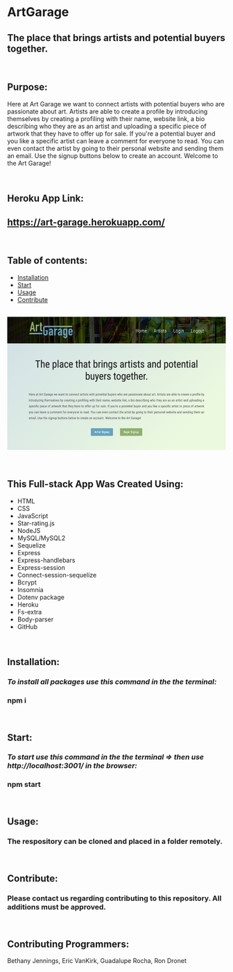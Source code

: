 # ArtGarage

## The place that brings artists and potential buyers together.

<br>

## Purpose:

Here at Art Garage we want to connect artists with potential buyers who are passionate about art. Artists are able to create a profile by introducing themselves by creating a profiling with their name, website link, a bio describing who they are as an artist and uploading a specific piece of artwork that they have to offer up for sale. If you're a potential buyer and you like a specific artist can leave a comment for everyone to read. You can even contact the artist by going to their personal website and sending them an email. Use the signup buttons below to create an account. Welcome to the Art Garage!

<br>

## Heroku App Link:

## https://art-garage.herokuapp.com/

<br>

## **Table of contents:**

- [Installation](#installation)
- [Start](#start)
- [Usage](#usage)
- [Contribute](#contribute)

<br>

<div align="left">
    <img src="./public/images/art-garage-screenshot.jpg" width="800px" /> 
</div>

<br>

<br>

## This Full-stack App Was Created Using:

- HTML
- CSS
- JavaScript
- Star-rating.js
- NodeJS
- MySQL/MySQL2
- Sequelize
- Express
- Express-handlebars
- Express-session
- Connect-session-sequelize
- Bcrypt
- Insomnia
- Dotenv package
- Heroku
- Fs-extra
- Body-parser
- GitHub

<br>

## Installation:

### _To install all packages use this command in the the terminal:_

### npm i

<br>

## Start:

### _To start use this command in the the terminal => then use http://localhost:3001/ in the browser:_

### npm start

<br>

## Usage:

### The respository can be cloned and placed in a folder remotely.

<br>

## Contribute:

### Please contact us regarding contributing to this repository. All additions must be approved.

<br>

## Contributing Programmers:

Bethany Jennings, Eric VanKirk, Guadalupe Rocha, Ron Dronet
